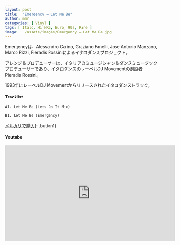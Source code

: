 ```yaml
---
layout: post
title:  "Emergency – Let Me Be"
author: mmr
categories: [ Vinyl ]
tags: [ Italo, Hi NRG, Euro, 90s, Rare ]
image: ../assets/images/Emergency – Let Me Be.jpg
---
```


Emergencyは、Alessandro Carino, Graziano Fanelli, Jose Antonio Manzano, Marco Rizzi, Pieradis Rossiniによるイタロダンスプロジェクト。

アレンジ＆プロデューサーは、イタリアのミュージシャン＆ダンスミュージックプロデューサーであり、イタロダンスのレーベルDJ Movementの創設者Pieradis Rossini。

1993年にレーベルDJ Movementからリリースされたイタロダンストラック。

#### Tracklist
```md
A1. Let Me Be (Lets Do It Mix)

B1. Let Me Be (Emergency)
```

[メルカリで購入](https://jp.mercari.com/item/m49444465036?afid=6142608987){: .button1}

#### Youtube 
<iframe width="560" height="315" src="https://www.youtube.com/embed/TJeciSG5sj0?si=sKGmoo5PY_2HIbJj" title="YouTube video player" frameborder="0" allow="accelerometer; autoplay; clipboard-write; encrypted-media; gyroscope; picture-in-picture; web-share" referrerpolicy="strict-origin-when-cross-origin" allowfullscreen></iframe>